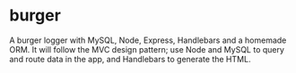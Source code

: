 # burger
A burger logger with MySQL, Node, Express, Handlebars and a homemade ORM. It will follow the MVC design pattern; use Node and MySQL to query and route data in the app, and Handlebars to generate the HTML.
